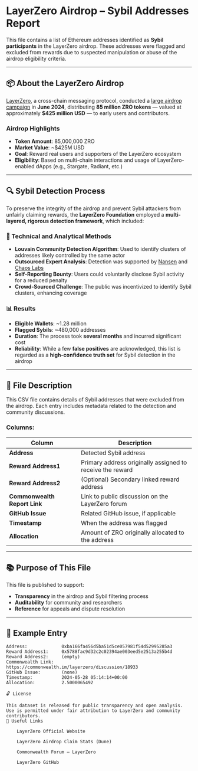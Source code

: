 # LayerZero Airdrop – Sybil Addresses Report

This file contains a list of Ethereum addresses identified as **Sybil participants** in the LayerZero airdrop. These addresses were flagged and excluded from rewards due to suspected manipulation or abuse of the airdrop eligibility criteria.

---

## 📦 About the LayerZero Airdrop

[LayerZero](https://layerzero.network/), a cross-chain messaging protocol, conducted a [large airdrop campaign](https://dune.com/oladee/layerzero-airdrop-claim-stats) in **June 2024**, distributing **85 million ZRO tokens** — valued at approximately **$425 million USD** — to early users and contributors.

### Airdrop Highlights

- **Token Amount**: 85,000,000 ZRO
- **Market Value**: ~$425M USD
- **Goal**: Reward real users and supporters of the LayerZero ecosystem
- **Eligibility**: Based on multi-chain interactions and usage of LayerZero-enabled dApps (e.g., Stargate, Radiant, etc.)

---

## 🔍 Sybil Detection Process

To preserve the integrity of the airdrop and prevent Sybil attackers from unfairly claiming rewards, the **LayerZero Foundation** employed a **multi-layered, rigorous detection framework**, which included:

### 🧠 Technical and Analytical Methods

- **Louvain Community Detection Algorithm**: Used to identify clusters of addresses likely controlled by the same actor
- **Outsourced Expert Analysis**: Detection was supported by [Nansen](https://www.nansen.ai/) and [Chaos Labs](https://www.chaoslabs.xyz/)
- **Self-Reporting Bounty**: Users could voluntarily disclose Sybil activity for a reduced penalty
- **Crowd-Sourced Challenge**: The public was incentivized to identify Sybil clusters, enhancing coverage

### 📊 Results

- **Eligible Wallets**: ~1.28 million
- **Flagged Sybils**: ~480,000 addresses
- **Duration**: The process took **several months** and incurred significant cost
- **Reliability**: While a few **false positives** are acknowledged, this list is regarded as a **high-confidence truth set** for Sybil detection in the airdrop

---

## 📄 File Description

This CSV file contains details of Sybil addresses that were excluded from the airdrop. Each entry includes metadata related to the detection and community discussions.

### Columns:

| Column              | Description |
|---------------------|-------------|
| **Address**         | Detected Sybil address |
| **Reward Address1** | Primary address originally assigned to receive the reward |
| **Reward Address2** | (Optional) Secondary linked reward address |
| **Commonwealth Report Link** | Link to public discussion on the LayerZero forum |
| **GitHub Issue**    | Related GitHub issue, if applicable |
| **Timestamp**       | When the address was flagged |
| **Allocation**      | Amount of ZRO originally allocated to the address |

---

## 📚 Purpose of This File

This file is published to support:

- **Transparency** in the airdrop and Sybil filtering process  
- **Auditability** for community and researchers  
- **Reference** for appeals and dispute resolution  

---

## 📌 Example Entry

```text
Address:             0xba166fa456d5ba51d5ce057981f54d52995285a3  
Reward Address1:     0x5788fac9d32c2c02394ae003eed5e2513a255b4d  
Reward Address2:     (empty)  
Commonwealth Link:   https://commonwealth.im/layerzero/discussion/18933  
GitHub Issue:        (none)  
Timestamp:           2024-05-28 05:14:14+00:00  
Allocation:          2.5000065492  

🔓 License

This dataset is released for public transparency and open analysis. Use is permitted under fair attribution to LayerZero and community contributors.
🔗 Useful Links

    LayerZero Official Website

    LayerZero Airdrop Claim Stats (Dune)

    Commonwealth Forum – LayerZero

    LayerZero GitHub